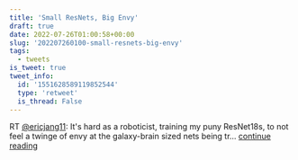 ```yaml
---
title: 'Small ResNets, Big Envy'
draft: true
date: 2022-07-26T01:00:58+00:00
slug: '202207260100-small-resnets-big-envy'
tags:
  - tweets
is_tweet: true
tweet_info:
  id: '1551628589119852544'
  type: 'retweet'
  is_thread: False
---
```




RT [@ericjang11](https://x.com/ericjang11): It's hard as a roboticist, training my puny ResNet18s, to not feel a twinge of envy at the galaxy-brain sized nets being tr… [continue reading](https://x.com/sytelus/status/1551628589119852544)
